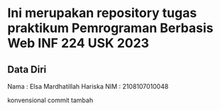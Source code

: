 # Ini merupakan repository tugas praktikum Pemrograman Berbasis Web INF 224 USK 2023
## Data Diri

Nama : Elsa Mardhatillah Hariska
NIM : 2108107010048

konvensional commit tambah